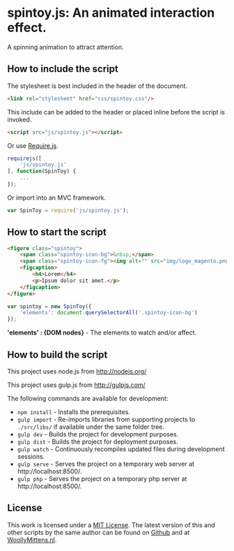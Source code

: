 # spintoy.js: An animated interaction effect.

A spinning animation to attract attention.

## How to include the script

The stylesheet is best included in the header of the document.

```html
<link rel="stylesheet" href="css/spintoy.css"/>
```

This include can be added to the header or placed inline before the script is invoked.

```html
<script src="js/spintoy.js"></script>
```

Or use [Require.js](https://requirejs.org/).

```js
requirejs([
	'js/spintoy.js'
], function(SpinToy) {
	...
});
```

Or import into an MVC framework.

```js
var SpinToy = require('js/spintoy.js');
```

## How to start the script

```html
<figure class="spintoy">
	<span class="spintoy-icon-bg">&nbsp;</span>
	<span class="spintoy-icon-fg"><img alt="" src="img/logo_magento.png"></span>
	<figcaption>
		<h4>Lorem</h4>
		<p>Ipsum dolor sit amet.</p>
	</figcaption>
</figure>
```

```javascript
var spintoy = new SpinToy({
	'elements': document.querySelectorAll('.spintoy-icon-bg')
});
```

**'elements' : {DOM nodes}** - The elements to watch and/or affect.

## How to build the script

This project uses node.js from http://nodejs.org/

This project uses gulp.js from http://gulpjs.com/

The following commands are available for development:
+ `npm install` - Installs the prerequisites.
+ `gulp import` - Re-imports libraries from supporting projects to `./src/libs/` if available under the same folder tree.
+ `gulp dev` - Builds the project for development purposes.
+ `gulp dist` - Builds the project for deployment purposes.
+ `gulp watch` - Continuously recompiles updated files during development sessions.
+ `gulp serve` - Serves the project on a temporary web server at http://localhost:8500/.
+ `gulp php` - Serves the project on a temporary php server at http://localhost:8500/.

## License

This work is licensed under a [MIT License](https://opensource.org/licenses/MIT). The latest version of this and other scripts by the same author can be found on [Github](https://github.com/WoollyMittens) and at [WoollyMittens.nl](https://www.woollymittens.nl/).
